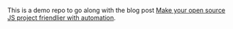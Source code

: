 This is a demo repo to go along with the blog post
[Make your open source JS project friendlier with automation](https://trunk.io/blog/make-your-open-source-js-project-friendlier-with-automation).
